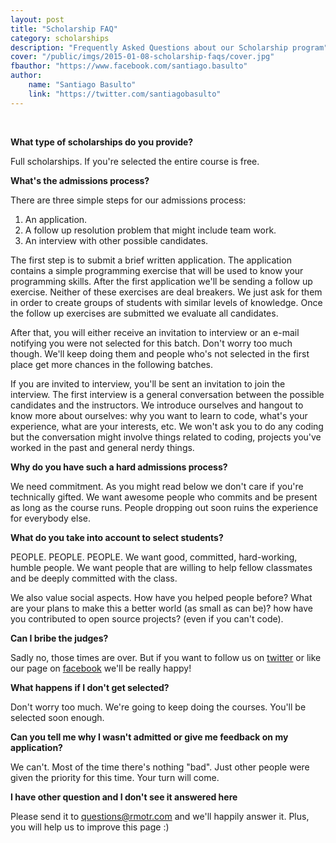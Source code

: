 ```yaml
---
layout: post
title: "Scholarship FAQ"
category: scholarships
description: "Frequently Asked Questions about our Scholarship program"
cover: "/public/imgs/2015-01-08-scholarship-faqs/cover.jpg"
fbauthor: "https://www.facebook.com/santiago.basulto"
author:
    name: "Santiago Basulto"
    link: "https://twitter.com/santiagobasulto"
---
```


<br>

**What type of scholarships do you provide?**

Full scholarships. If you're selected the entire course is free.

**What's the admissions process?**

There are three simple steps for our admissions process:

1. An application.
2. A follow up resolution problem that might include team work.
3. An interview with other possible candidates.


The first step is to submit a brief written application. The application contains a simple programming exercise that will be used to know your programming skills. After the first application we'll be sending a follow up exercise. Neither of these exercises are deal breakers. We just ask for them in order to create groups of students with similar levels of knowledge. Once the follow up exercises are submitted we evaluate all candidates. 

After that, you will either receive an invitation to interview or an e-mail notifying you were not selected for this batch. Don't worry too much though. We'll keep doing them and people who's not selected in the first place get more chances in the following batches.

If you are invited to interview, you'll be sent an invitation to join the interview. The first interview is a general conversation between the possible candidates and the instructors. We introduce ourselves and hangout to know more about ourselves: why you want to learn to code, what's your experience, what are your interests, etc. We won't ask you to do any coding but the conversation might involve things related to coding, projects you've worked in the past and general nerdy things.

**Why do you have such a hard admissions process?**

We need commitment. As you might read below we don't care if you're technically gifted. We want awesome people who commits and be present as long as the course runs. People dropping out soon ruins the experience for everybody else.

**What do you take into account to select students?**

PEOPLE. PEOPLE. PEOPLE. We want good, committed, hard-working, humble people. We want people that are willing to help fellow classmates and be deeply committed with the class.

We also value social aspects. How have you helped people before? What are your plans to make this a better world (as small as can be)? how have you contributed to open source projects? (even if you can't code).

**Can I bribe the judges?**

Sadly no, those times are over. But if you want to follow us on [twitter](https://twitter.com/rmotr_com) or like our page on [facebook](https://www.facebook.com/rmotr) we'll be really happy!

**What happens if I don't get selected?**

Don't worry too much. We're going to keep doing the courses. You'll be selected soon enough.

**Can you tell me why I wasn't admitted or give me feedback on my application?**

We can't. Most of the time there's nothing "bad". Just other people were given the priority for this time. Your turn will come.

**I have other question and I don't see it answered here**

Please send it to questions@rmotr.com and we'll happily answer it. Plus, you will help us to improve this page :)
